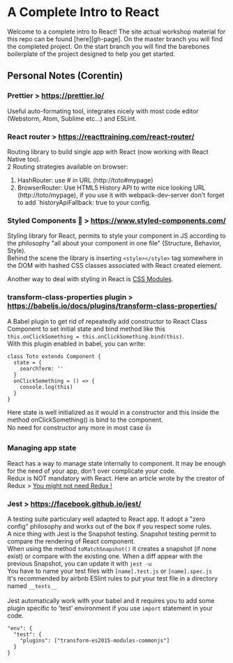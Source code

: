 # A Complete Intro to React

Welcome to a complete intro to React! The site actual workshop material for this repo can be found [here][gh-page]. On the master branch you will find the completed project. On the start branch you will find the barebones boilerplate of the project designed to help you get started.

## Personal Notes (Corentin)

### Prettier > <https://prettier.io/>
Useful auto-formating tool, integrates nicely with most code editor (Webstorm, Atom, Sublime etc...) and ESLint.

### React router > <https://reacttraining.com/react-router/>
Routing library to build single app with React (now working with React Native too).\
2 Routing strategies available on browser:
 1. HashRouter: use # in URL (http://toto#mypage)
 2. BrowserRouter: Use HTML5 History API to write nice looking URL (http://toto/mypage), if you use it with webpack-dev-server don't forget to add `historyApiFallback: true to your config.

### Styled Components 💅 > <https://www.styled-components.com/>
Styling library for React, permits to style your component in JS according to the philosophy "all about your component in one file" (Structure, Behavior, Style).\
Behind the scene the library is inserting `<style></style>` tag somewhere in the DOM with hashed CSS classes associated with React created element.

Another way to deal with styling in React is [CSS Modules](https://github.com/gajus/react-css-modules).

### transform-class-properties plugin > <https://babeljs.io/docs/plugins/transform-class-properties/>
A Babel plugin to get rid of repeatedly add constructor to React Class Component to set initial state and bind method like this `this.onClickSomething = this.onClickSomething.bind(this)`.\
With this plugin enabled in babel, you can write:
```
class Toto extends Component {
  state = {
    searchTerm: ''
  }
  onClickSomething = () => {
    console.log(this)
  }
}
```
Here state is well initialized as it would in a constructor and this inside the method onClickSomething() is bind to the component.\
No need for constructor any more in most case 👍

### Managing app state
React has a way to manage state internally to component. It may be enough for the need of your app, don't over complicate your code.\
Redux is NOT mandatory with React. Here an article wrote by the creator of Redux > [You might not need Redux !](https://medium.com/@dan_abramov/you-might-not-need-redux-be46360cf367)

### Jest > <https://facebook.github.io/jest/>
A testing suite particulary well adapted to React app. It adopt a "zero config" philosophy and works out of the box if you respect some rules.\
A nice thing with Jest is the Snapshot testing. Snapshot testing permit to compare the rendering of React component.\
When using the method `toMatchSnapshot()` it creates a snapshot (if none exist) or compare with the existing one.
When a diff appear with the previous Snapshot, you can update it with `jest -u`\
You have to name your test files with `[name].test.js` or `[name].spec.js`\
It's recommended by airbnb ESlint rules to put your test file in a directory named `__tests__`\
\
Jest automatically work with your babel and it requires you to add some plugin specific to 'test' environment if you use `import` statement in your code.
```
"env": {
  "test": {
    "plugins": ["transform-es2015-modules-commonjs"]
  }
}
```
